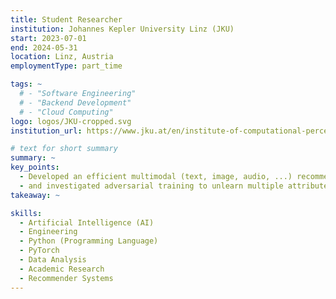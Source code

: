 ```yaml
---
title: Student Researcher
institution: Johannes Kepler University Linz (JKU)
start: 2023-07-01
end: 2024-05-31
location: Linz, Austria
employmentType: part_time

tags: ~
  # - "Software Engineering"
  # - "Backend Development"
  # - "Cloud Computing"
logo: logos/JKU-cropped.svg
institution_url: https://www.jku.at/en/institute-of-computational-perception/

# text for short summary
summary: ~
key_points: 
  - Developed an efficient multimodal (text, image, audio, ...) recommender systems for missing modality and cold-start scenarios, 
  - and investigated adversarial training to unlearn multiple attributes simultaneously from VAEs.
takeaway: ~

skills: 
  - Artificial Intelligence (AI)
  - Engineering
  - Python (Programming Language)
  - PyTorch
  - Data Analysis
  - Academic Research
  - Recommender Systems
---
```

